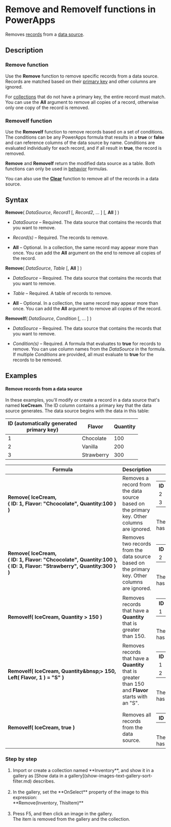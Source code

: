 <properties
	pageTitle="PowerApps: Remove and RemoveIf functions"
	description="Reference information for the Remove and RemoveIf functions in PowerApps, including syntax and examples"
	services="powerapps"
	documentationCenter="na"
	authors="gregli-msft"
	manager="dwrede"
	editor=""
	tags=""/>

<tags
   ms.service="powerapps"
   ms.devlang="na"
   ms.topic="article"
   ms.tgt_pltfrm="na"
   ms.workload="na"
   ms.date="10/21/2015"
   ms.author="gregli"/>

# Remove and RemoveIf functions in PowerApps #

Removes [records](working-with-tables.md) from a [data source](working-with-data-sources.md).

## Description ##

### Remove function ###

Use the **Remove** function to remove specific records from a data source.  Records are matched based on their [primary key](working-with-data-sources.md) and other columns are ignored.

For [collections](working-with-data-sources.md) that do not have a primary key, the entire record must match.  You can use the **All** argument to remove all copies of a record, otherwise only one copy of the record is removed. 

### RemoveIf function ###

Use the **RemoveIf** function to remove records based on a set of conditions.  The conditions can be any PowerApps formula that results in a **true** or **false** and can reference columns of the data source by name.  Conditions are evaluated individually for each record, and if all result in **true**, the record is removed.

**Remove** and **RemoveIf** return the modified data source as a table.  Both functions can only be used in [behavior](file-name.md) formulas. 

You can also use the **[Clear](function-clear.md)** function to remove all of the records in a data source.

## Syntax ##

**Remove**( *DataSource*, *Record1* [, *Record2*, ... ] [, **All** ] )

- *DataSource* – Required. The data source that contains the records that you want to remove.

- *Record(s)* – Required. The records to remove.

- **All** – Optional. In a collection, the same record may appear more than once.  You can add the **All** argument on the end to remove all copies of the record.

**Remove**( *DataSource*, *Table* [, **All** ] )

- *DataSource* – Required. The data source that contains the records that you want to remove.

- *Table* – Required. A table of records to remove. 

- **All** – Optional. In a collection, the same record may appear more than once.  You can add the **All** argument to remove all copies of the record.

**RemoveIf**( *DataSource*, *Condition* [, ... ] )

- *DataSource* – Required. The data source that contains the records that you want to remove.

- *Condition(s)* – Required. A formula that evaluates to **true** for records to remove.  You can use column names from the *DataSource* in the formula.  If multiple *Conditions* are provided, all must evaluate to **true** for the records to be removed.

## Examples ##

#### Remove records from a data source ###

In these examples, you'll modify or create a record in a data source that's named **IceCream**. The ID column contains a primary key that the data source generates.  The data source begins with the data in this table:

| ID (automatically generated<br>primary key) | Flavor    | Quantity |
|-----|-----------|----------|
| 1   | Chocolate | 100      |
| 2   | Vanilla   | 200      |
| 3   | Strawberry | 300 |

| Formula | Description | Result |
|---------|-------------|--------|
| **Remove(&nbsp;IceCream,<br>{&nbsp;ID:&nbsp;1,&nbsp;Flavor:&nbsp;"Chcocolate",&nbsp;Quantity:100&nbsp;} )** | Removes a record from the data source based on the primary key.  Other columns are ignored. |<table><tr><th>ID</th><th>Flavor</th><th>Quantity</th></tr><tr><td>2</td><td>Vanilla</td><td>200</td></tr><tr><td>3</td><td>Strawberry</td><td>300</td></tr></table><br>The **IceCream** data source has been modified. |
| **Remove(&nbsp;IceCream,<br>{&nbsp;ID:&nbsp;1,&nbsp;Flavor:&nbsp;"Chcocolate",&nbsp;Quantity:100&nbsp;}, {&nbsp;ID:&nbsp;3,&nbsp;Flavor:&nbsp;"Strawberry",&nbsp;Quantity:300&nbsp;} )** | Removes two records from the data source based on the primary key.  Other columns are ignored. |<table><tr><th>ID</th><th>Flavor</th><th>Quantity</th></tr><tr><td>2</td><td>Vanilla</td><td>200</td></tr></table><br>The **IceCream** data source has been modified. |
| **RemoveIf(&nbsp;IceCream, Quantity > 150 )** | Removes records that have a **Quantity** that is greater than 150. |<table><tr><th>ID</th><th>Flavor</th><th>Quantity</th></tr><tr><td>1</td><td>Chocolate</td><td>100</td></tr></table><br>The **IceCream** data source has been modified. |
| **RemoveIf(&nbsp;IceCream, Quantity&bnsp;>&nbsp;150, Left(&nbsp;Flavor,&nbsp;1&nbsp;) = "S" )** | Removes records that have a **Quantity** that is greater than 150 and **Flavor** starts with an "S". |<table><tr><th>ID</th><th>Flavor</th><th>Quantity</th></tr><tr><td>1</td><td>Chocolate</td><td>100</td></tr><tr><td>2</td><td>Vanilla</td><td>200</td></tr></table><br>The **IceCream** data source has been modified. |
| **RemoveIf(&nbsp;IceCream, true )** | Removes all records from the data source. |<table><tr><th>ID</th><th>Flavor</th><th>Quantity</th></tr></table><br>The **IceCream** data source has been modified. |

### Step by step ###

<ol><li>Import or create a collection named **Inventory**, and show it in a gallery as [Show data in a gallery](show-images-text-gallery-sort-filter.md) describes.</li><br><li>In the gallery, set the **OnSelect** property of the image to this expression:<br>**Remove(Inventory, ThisItem)**</li><br><li>Press F5, and then click an image in the gallery.<br>The item is removed from the gallery and the collection.</li></ol>